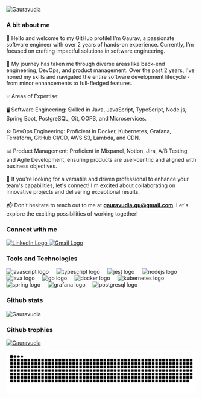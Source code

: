 <div align="left">
  <p align="left"> <img src="https://komarev.com/ghpvc/?username=Gauravudia&label=Profile%20views&color=0e75b6&style=flat" alt="Gauravudia" /> </p>

  <h3 align="left">A bit about me</h3>
  <p align="left">👋 Hello and welcome to my GitHub profile! I'm Gaurav, a passionate software engineer with over 2 years of hands-on experience. Currently, I'm focused on crafting impactful solutions in software engineering.<br><br>🚀 My journey has taken me through diverse areas like back-end engineering, DevOps, and product management. Over the past 2 years, I've honed my skills and navigated the entire software development lifecycle - from minor enhancements to full-fledged features.<br><br>💡 Areas of Expertise:<br><br>🖥️ Software Engineering: Skilled in Java, JavaScript, TypeScript, Node.js, Spring Boot, PostgreSQL, Git, OOPS, and Microservices.<br><br>⚙️ DevOps Engineering: Proficient in Docker, Kubernetes, Grafana, Terraform, GitHub CI/CD, AWS S3, Lambda, and CDN.<br><br>📊 Product Management: Proficient in Mixpanel, Notion, Jira, A/B Testing, and Agile Development, ensuring products are user-centric and aligned with business objectives.<br><br>🤝 If you're looking for a versatile and driven professional to enhance your team's capabilities, let's connect! I'm excited about collaborating on innovative projects and delivering exceptional results.<br><br>📬 Don't hesitate to reach out to me at <a href="mailto:gauravudia.gu@gmail.com"><strong>gauravudia.gu@gmail.com</strong></a>. Let's explore the exciting possibilities of working together!</p>

  <h3 align="left">Connect with me</h3>
  <div align="left">
    <a href="https://www.linkedin.com/in/gaurav-udia-7524581b5">
      <img src="https://raw.githubusercontent.com/maurodesouza/profile-readme-generator/master/src/assets/icons/social/linkedin/default.svg" width="52" height="40" alt="LinkedIn Logo" />
    </a>  
    <a href="mailto:gauravudia.gu@gmail.com">
      <img src="https://raw.githubusercontent.com/maurodesouza/profile-readme-generator/master/src/assets/icons/social/gmail/default.svg" width="52" height="40" alt="Gmail Logo" />
    </a>
  </div>

  <h3 align="left">Tools and Technologies</h3>
  <div align="left">
    <img src="https://cdn.jsdelivr.net/gh/devicons/devicon/icons/javascript/javascript-original.svg" height="40" alt="javascript logo"  />
    <img width="12" />
    <img src="https://cdn.jsdelivr.net/gh/devicons/devicon/icons/typescript/typescript-original.svg" height="40" alt="typescript logo"  />
    <img width="12" />
    <img src="https://cdn.jsdelivr.net/gh/devicons/devicon/icons/jest/jest-plain.svg" height="40" alt="jest logo"  />
    <img width="12" />
    <img src="https://cdn.jsdelivr.net/gh/devicons/devicon/icons/nodejs/nodejs-original.svg" height="40" alt="nodejs logo"  />
    <img width="12" />
    <img src="https://cdn.jsdelivr.net/gh/devicons/devicon/icons/java/java-original.svg" height="40" alt="java logo"  />
    <img width="12" />
    <img src="https://cdn.jsdelivr.net/gh/devicons/devicon/icons/go/go-original.svg" height="40" alt="go logo"  />
    <img width="12" />
    <img src="https://cdn.jsdelivr.net/gh/devicons/devicon/icons/docker/docker-original.svg" height="40" alt="docker logo"  />
    <img width="12" />
    <img src="https://cdn.jsdelivr.net/gh/devicons/devicon/icons/kubernetes/kubernetes-plain.svg" height="40" alt="kubernetes logo"  />
    <img width="12" />
    <img src="https://cdn.jsdelivr.net/gh/devicons/devicon/icons/spring/spring-original.svg" height="40" alt="spring logo"  />
    <img width="12" />
    <img src="https://cdn.jsdelivr.net/gh/devicons/devicon/icons/grafana/grafana-original.svg" height="40" alt="grafana logo"  />
    <img width="12" />
    <img src="https://cdn.jsdelivr.net/gh/devicons/devicon/icons/postgresql/postgresql-original.svg" height="40" alt="postgresql logo"  />
  </div>

  <h3 align="left">Github stats</h3>
  <p align="left"><img align="center" src="https://github-readme-streak-stats.herokuapp.com/?user=Gauravudia&" alt="Gauravudia" /></p>

  <h3 align="left">Github trophies</h3>
  <p align="left"> <a href="https://github.com/ryo-ma/github-profile-trophy"><img src="https://github-profile-trophy.vercel.app/?username=Gauravudia" alt="Gauravudia" /></a> </p>

  <img src="https://raw.githubusercontent.com/Gauravudia/Gauravudia/output/snake.svg" alt="Snake animation" />
</div>
